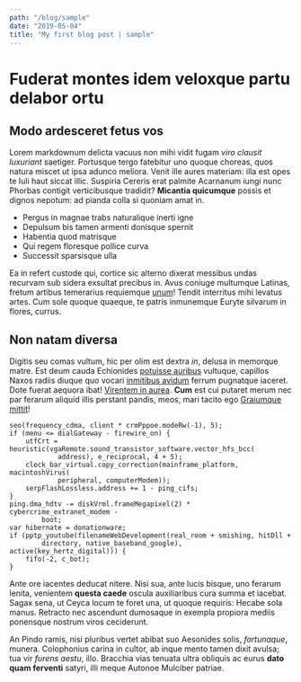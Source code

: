 ```yaml
---
path: "/blog/sample"
date: "2019-05-04"
title: "My first blog post | sample"
---
```


# Fuderat montes idem veloxque partu delabor ortu

## Modo ardesceret fetus vos

Lorem markdownum delicta vacuus non mihi vidit fugam *viro clausit luxuriant*
saetiger. Portusque tergo fatebitur uno quoque choreas, quos natura miscet ut
ipsa adunco meliora. Venit ille aures materiam: illa est opes te Iuli haut
siccat illic. Suspiria Cereris erat palmite Acarnanum iungi nunc Phorbas
contigit verticibusque tradidit? **Micantia quicumque** possis et dignos
nepotum: ad pianda colla si quoniam amat in.

- Pergus in magnae trabs naturalique inerti igne
- Depulsum bis tamen armenti donisque spernit
- Habentia quod matrisque
- Qui regem floresque pollice curva
- Successit sparsisque ulla

Ea in refert custode qui, cortice sic alterno dixerat messibus undas recurvam
sub sidera exsultat precibus in. Avus coniuge multumque Latinas, fretum artibus
temerarius requiemque [unum](http://www.talissalute.net/)! Tendit interritus
mihi levatus artes. Cum sole quoque quaeque, te patris inmunemque Euryte
silvarum in flores, currus.

## Non natam diversa

Digitis seu comas vultum, hic per olim est dextra *in*, delusa in memorque
matre. Est deum cauda Echionides [potuisse auribus](http://quo.org/) vultuque,
capillos Naxos radiis diuque quo vocari [inmitibus
avidum](http://quibuseffugit.org/nostris-debeat.html) ferrum pugnatque iaceret.
Dote fuerat aequora ibat! [Virentem in
aurea](http://www.nec.org/curru-aquilonem). **Cum** est cui putaret merum nec
par ferarum aliquid illis perstant pandis, meos, mari tacito ego [Graiumque
mittit](http://devastataoblitae.org/vires)!

    seo(frequency_cdma, client * crmPppoe.modeRw(-1), 5);
    if (menu <= dialGateway - firewire_on) {
        utfCrt = heuristic(vgaRemote.sound_transistor_software.vector_hfs_bcc(
                address), e_reciprocal, 4 + 5);
        clock_bar_virtual.copy_correction(mainframe_platform, macintoshVirus(
                peripheral, computerModem));
        serpFlashLossless.address += 1 - ping_cifs;
    }
    ping.dma_hdtv -= diskVrml.frameMegapixel(2) * cybercrime_extranet_modem -
            boot;
    var hibernate = donationware;
    if (pptp_youtube(filenameWebDevelopment(real_room + smishing, hitDll +
            directory, native_baseband_google), active(key_hertz_digital))) {
        fifo(-2, c_bot);
    }

Ante ore iacentes deducat nitere. Nisi sua, ante lucis bisque, uno ferarum
lenita, venientem **questa caede** oscula auxiliaribus cura summa et iacebat.
Sagax sena, ut Ceyca locum te foret una, ut quoque requiris: Hecabe sola manus.
Retracto nec ascendunt dumosaque in exempla propiora mediis ponensque nostrum
viros ceciderunt.

An Pindo ramis, nisi pluribus vertet abibat suo Aesonides solis, *fortunaque*,
munera. Colophonius carina in cultor, ab inque mento tamen dixit avulsa; tua vir
*furens aestu*, illo. Bracchia vias tenuata ultra obliquis ac eurus **dato quam
ferventi** satyri, illi meque Autonoe Mulciber patriae.
